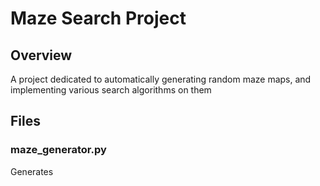 # Maze Search Project

## Overview
A project dedicated to automatically generating random maze maps, and
implementing various search algorithms on them

## Files
### maze_generator.py
Generates 